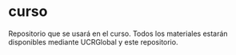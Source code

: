 # curso
Repositorio que se usará en el curso. Todos los materiales estarán disponibles mediante UCRGlobal y este repositorio.
